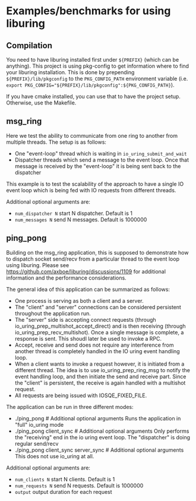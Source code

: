 # Examples/benchmarks for using liburing

## Compilation

You need to have liburing installed first under `${PREFIX}` (which can be anything).
This project is using pkg-config to get information where to find your liburing installation.
This is done by prepending `${PREFIX}/lib/pkgconfig` to the `PKG_CONFIG_PATH` environment variable
(i.e. `export PKG_CONFIG="${PREFIX}/lib/pkgconfig":${PKG_CONFIG_PATH}`).

If you have cmake installed, you can use that to have the project setup. Otherwise, use the Makefile.

## msg_ring

Here we test the ability to communicate from one ring to another from multiple threads.
The setup is as follows:
 - One "event-loop" thread which is waiting in `io_uring_submit_and_wait`
 - Dispatcher threads which send a message to the event loop.
   Once that message is received by the "event-loop" it is being sent back to the dispatcher

This example is to test the scalability of the approach to have a single IO event loop which is being
fed with IO requests from different threads.

Additional optional arguments are:

- `num_dispatcher N` start N dispatcher. Default is 1
- `num_messages N` send N messages. Default is 1000000

## ping_pong

Building on the msg_ring application, this is supposed to demonstrate how to dispatch socket send/recv
from a particular thread to the event loop using liburing.
Please see https://github.com/axboe/liburing/discussions/1109 for additional information and the performance
considerations.

The general idea of this application can be summarized as follows:
 
 - One process is serving as both a client and a server.
 - The "client" and "server" connections can be considered persistent throughout the application run.
 - The "server" side is accepting connect requests (through io_uring_prep_multishot_accept_direct) and is then receiving (through io_uring_prep_recv_multishot). Once a single message is complete, a response is sent. This shoudl later be used to invoke a RPC.
 - Accept, receive and send does not require any interference from another thread is completely handled in the IO uring event handling loop.
 - When a client wants to invoke a request however, it is initiated from a different thread. The idea is to use io_uring_prep_ring_msg to notify the event handling loop, and then initiate the send and receive part. Since the "client" is persistent, the receive is again handled with a multishot request.
 - All requests are being issued with IOSQE_FIXED_FILE.

The application can be run in three different modes:

 - ./ping_pong # Additional optional arguments
   Runs the application in "full" io_uring mode
 - ./ping_pong client_sync # Additional optional arguments
   Only performs the "receiving" end in the io uring event loop. The "dispatcher" is doing regular send/recv
 - ./ping_pong client_sync server_sync # Additional optional arguments
   This does not use io_uring at all.

Additional optional arguments are:

 - `num_clients N` start N clients. Default is 1
 - `num_requests N` send N requests. Default is 1000000
 - `output` output duration for each request